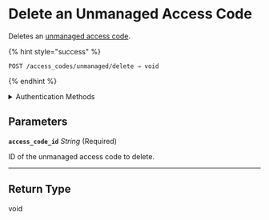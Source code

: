 # Delete an Unmanaged Access Code

Deletes an [unmanaged access code](https://docs.seam.co/latest/capability-guides/smart-locks/access-codes/migrating-existing-access-codes).

{% hint style="success" %}
```
POST /access_codes/unmanaged/delete ⇒ void
```
{% endhint %}

<details>

<summary>Authentication Methods</summary>

- API key
- Client session token
- Personal access token
  <br>Must also include the `seam-workspace` header in the request.
</details>

## Parameters

**`access_code_id`** *String* (Required)

ID of the unmanaged access code to delete.

---


## Return Type

void
